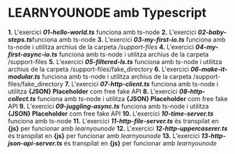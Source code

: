 # LEARNYOUNODE amb Typescript

**1.** L'exercici ***01-hello-world.ts*** funciona amb ts-node
**2.** L'exercici ***02-baby-steps.ts***funciona amb ts-node
**3.** L'exercici ***03-my-first-io.ts*** funciona amb ts-node i utilitza archius de la carpeta */support-files*
**4.** L'exercici ***04-my-first-async-io.ts*** funciona amb ts-node i utilitza archius de la carpeta /support-files
**5.** L'exercici ***05-filtered-ls.ts*** funciona amb ts-node i utilitza archius de la carpeta /support-files/fake_directory
**6.** L'exercici ***06-make-it-modular.ts*** funciona amb ts-node i utilitza archius de la carpeta /support-files/fake_directory
**7.** L'exercici ***07-http-client.ts*** funciona amb ts-node i utilitza **{JSON} Placeholder** com free fake API
**8.** L'exercici ***08-http-collect.ts*** funciona amb ts-node i utilitza **{JSON} Placeholder** com free fake API
**9.** L'exercici ***09-juggling-async.ts*** funciona amb ts-node i utilitza **{JSON} Placeholder** com free fake API
**10.** L'exercici ***10-time-server.ts*** funciona amb ts-node 
**11.** L'exercici ***11-http-file-server.ts*** és transpilat en **{js}** per funcionar amb *learnyounode* 
**12.** L'exercici ***12-http-uppercaserer.ts*** és transpilat en **{js}** per funcionar amb *learnyounode* 
**13.** L'exercici ***13-http-json-api-server.ts*** és transpilat en **{js}** per funcionar amb *learnyounode* 
